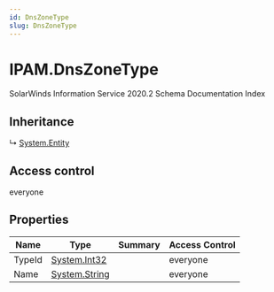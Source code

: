 ```yaml
---
id: DnsZoneType
slug: DnsZoneType
---
```


# IPAM.DnsZoneType

SolarWinds Information Service 2020.2 Schema Documentation Index

## Inheritance

↳ [System.Entity](./../System/Entity)

## Access control

everyone

## Properties

| Name | Type | Summary | Access Control |
| ------ | ------ | ------ | ------ |
| TypeId | [System.Int32](https://docs.microsoft.com/en-us/dotnet/api/system.int32) |  | everyone |
| Name | [System.String](https://docs.microsoft.com/en-us/dotnet/api/system.string) |  | everyone |

